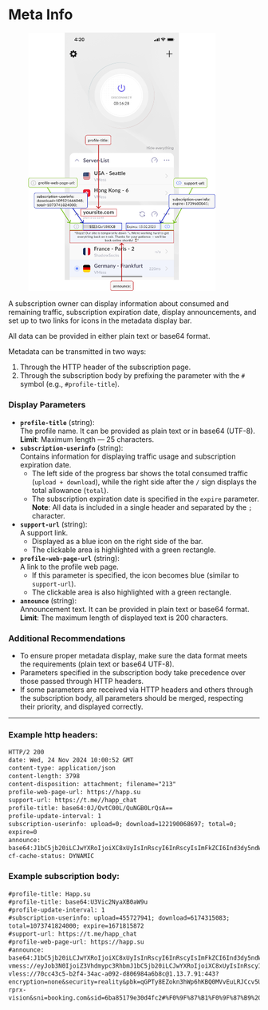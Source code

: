 # Meta Info

<figure><img src="../.gitbook/assets/Frame 110.png" alt="" width="375"><figcaption></figcaption></figure>

A subscription owner can display information about consumed and remaining traffic, subscription expiration date, display announcements, and set up to two links for icons in the metadata display bar.

All data can be provided in either plain text or base64 format.

Metadata can be transmitted in two ways:

1. Through the HTTP header of the subscription page.
2. Through the subscription body by prefixing the parameter with the `#` symbol (e.g., `#profile-title`).

### Display Parameters

* **`profile-title`** (string):\
  The profile name. It can be provided as plain text or in base64 (UTF-8).\
  **Limit**: Maximum length — 25 characters.
* **`subscription-userinfo`** (string):\
  Contains information for displaying traffic usage and subscription expiration date.
  * The left side of the progress bar shows the total consumed traffic (`upload + download`), while the right side after the `/` sign displays the total allowance (`total`).
  * The subscription expiration date is specified in the `expire` parameter.\
    **Note**: All data is included in a single header and separated by the `;` character.
* **`support-url`** (string):\
  A support link.
  * Displayed as a blue icon on the right side of the bar.
  * The clickable area is highlighted with a green rectangle.
* **`profile-web-page-url`** (string):\
  A link to the profile web page.
  * If this parameter is specified, the icon becomes blue (similar to `support-url`).
  * The clickable area is also highlighted with a green rectangle.
* **`announce`** (string):\
  Announcement text. It can be provided in plain text or base64 format.\
  **Limit**: The maximum length of displayed text is 200 characters.

### Additional Recommendations

* To ensure proper metadata display, make sure the data format meets the requirements (plain text or base64 UTF-8).
* Parameters specified in the subscription body take precedence over those passed through HTTP headers.
* If some parameters are received via HTTP headers and others through the subscription body, all parameters should be merged, respecting their priority, and displayed correctly.

***

### Example **http headers:** <a href="#primer-http-headers" id="primer-http-headers"></a>

```
HTTP/2 200 
date: Wed, 24 Nov 2024 10:00:52 GMT
content-type: application/json
content-length: 3798
content-disposition: attachment; filename="213"
profile-web-page-url: https://happ.su
support-url: https://t.me//happ_chat
profile-title: base64:0J/QvtC00L/QuNGB0LrQsA==
profile-update-interval: 1
subscription-userinfo: upload=0; download=122190068697; total=0; expire=0
announce: base64:J1bC5jb20iLCJwYXRoIjoiXC8xUyIsInRscyI6InRscyIsImFkZCI6Ind3dy5ndWF2ZWlzdGFuYnVsLmN
cf-cache-status: DYNAMIC
```

### Example subscription bod&#x79;**:** <a href="#primer-tela-podpiski" id="primer-tela-podpiski"></a>

```
#profile-title: Happ.su
#profile-title: base64:U3Vic2NyaXB0aW9u
#profile-update-interval: 1
#subscription-userinfo: upload=455727941; download=6174315083; total=1073741824000; expire=1671815872
#support-url: https://t.me/happ_chat
#profile-web-page-url: https://happ.su
#announce: base64:J1bC5jb20iLCJwYXRoIjoiXC8xUyIsInRscyI6InRscyIsImFkZCI6Ind3dy5ndWF2ZWlzdGFuYnVsLmN
vmess://eyJob3N0IjoiZ3Vhdmypc3RhbmJ1bC5jb20iLCJwYXRoIjoiXC8xUyIsInRscyI6InRscyIsImFkZCI6Ind3dy5ndWF2ZWlzdGFuYnVsLmNvbSIsInBvcnQiOjQ0MywiYWlkIjowLCJuZXQiOiJ3cyIsInR5cGUiOiJub25lIiwiZnAiOiJjaHJvbWUiLCJhbHBuIjoiaHR0cFwvMS4xIiwibm9kZV9zc19wdWJsaWNrZXkiOiIiLCIiOmZhbHNlLCJ2IjoiMiIsInBzIjoiXHVkODNjXHVkZGU5XHVkODNjXHVkZGVhIDRHIC0gR2VybWFueSAtIDAxIiwiaWQiOiI4YjhkYWI4NC03OGEzLTNhMWItYTE1NS03M2FkNDk1ZTY0NmUifQ==
vless://70cc43c5-b2f4-34ac-a092-d806984a6b8c@1.13.7.91:443?encryption=none&security=reality&pbk=qGPTy8EZokn3hWp6hKBQ0MVvEuLRJCcv5UdWeP4TVhI&headerType=none&fp=chrome&type=tcp&flow=xtls-rprx-vision&sni=booking.com&sid=6ba85179e30d4fc2#%F0%9F%87%B1%F0%9F%87%B9%20Test
```
